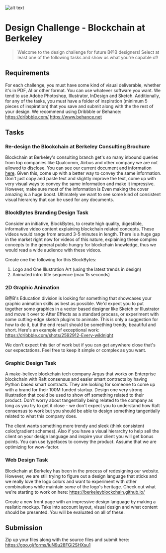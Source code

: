 ![alt text](https://github.com/spectreweb/design-challenge/blob/master/banner_dark.png?raw=true)

# Design Challenge - Blockchain at Berkeley
>Welcome to the design challenge for future B@B designers!
>Select at least one of the following tasks and show us what you're capable of!

## Requirements
For each challenge, you must have some kind of visual deliverable, whether it's in PDF, AI or other format. You can use whatever software you want. We tend to use Adobe Photoshop, Illustrator, InDesign and Sketch. Additionally, for any of the tasks, you must have a folder of inspiration (minimum 5 pieces of inspiration) that you save and submit along with the the rest of your design. We recommend using Dribbble or Behance: 
https://dribbble.com/
https://www.behance.net

## Tasks

### Re-design the Blockchain at Berkeley Consulting Brochure
Blockchain at Berkeley's consulting branch get's so many inbound queries from top companies like Qualcomm, Airbus and other company we are not allowed to disclose. You can see our current document and information [here](https://drive.google.com/file/d/1HJx8YuuFNkUJl523_WfuhaWQCp3VM0jv/view?usp=sharing). Given this, come up with a better way to convey the same information. Don't just copy and paste text and slightly improve the text, come up with very visual ways to convey the same information and make it impressive. However, make sure most of the information is  Even making the cover amazing is a huge boost. Ultimately we want to see some kind of consistent visual hierarchy that can be used for any documents. 

### BlockBytes Branding Design Task 
Consider an initiative, BlockBytes, to create high quality, digestible, informative video content explaining blockchain related concepts. These videos would range from around 3-5 minutes in length. There is a huge gap in the market right now for videos of this nature, explaining these complex concepts to the general public hungry for blockchain knowledge, thus we would read a wide audience with these videos. 

Create one the following for this BlockBytes: 
1) Logo and One Illustration Art (using the latest trends in design)
2) Animated intro title sequence (max 15 seconds)

### 2D Graphic Animation
B@B's Education division is looking for something that showcases your graphic animation skills as best as possible. We'd expect you to put together some graphics in a vector based designer like Sketch or Illustrator and move it over to After Effects as a standard process, or experiment with some cutting-edge sketch plugins to animate. This is only a suggestion for how to do it, but the end result should be something trendy, beautiful and short. Here's an example of exceptional work: https://dribbble.com/shots/2592912-Every-wildnight

We don't expect this tier of work but if you can get anywhere close that's our expectations. Feel free to keep it simple or complex as you want.

### Graphic Design Task
A make-believe blockchain tech company Argus that works on Enterprise blockchain with Raft consensus and easier smart contracts by having Python based smart contracts. They are looking for someone to come up with a brand for their 100M funded startup. Design one very strong illustration that could be used to show off something related to their product. Don't worry about tangentially being related to the company as long as you try to get it close - we don't expect you to understand how Raft consensus to work but you should be able to design something tangentially related to what this company does. 

The client wants something more trendy and sleek (think consistent color/gradient schemes). Also if you have a visual hierarchy to help sell the client on your design language and inspire your client you will get bonus points. You can use typefaces to convey the product. Assume that we are optimizing for wow-factor.

### Web Design Task
Blockchain at Berkeley has been in the process of redesigning our website. However, we are still trying to figure out a design language that sticks and we really love the logo colors and want to experiment with other combinations while maintain *some* of the logo's heritage. Check out what we're starting to work on here: https://berkeleyblockchain.github.io/

Create a new front page with an impressive design language by making a realistic mockup. Take into account layout, visual design and what content should be presented. You will be evaluated on all of these.

## Submission

Zip up your files along with the source files and submit here: https://goo.gl/forms/luN9u28FGi2SHXsu1

